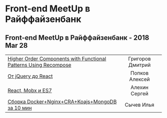 # Front-end MeetUp в Райффайзенбанк

## Front-end MeetUp в Райффайзенбанк - 2018 Mar 28 
| | | |
| --- | :---: | --- |
| [Higher Order Components with Functional Patterns Using Recompose](https://youtu.be/5zPbydsnLoE?t=2m3s)  | Григоров Дмитрий |    |
| [От jQuery до React](https://youtu.be/5zPbydsnLoE?t=29m56s)  | Попков Алексей |    |
| [React, Mobx и ES7](https://youtu.be/5zPbydsnLoE?t=1h18m16s)  | Алехин Сергей |    |
| [Cборка Docker+Nginx+CRA+Koajs+MongoDB за 10 мин](https://youtu.be/5zPbydsnLoE?t=1h54m1s)  | Сычев Илья |    |
